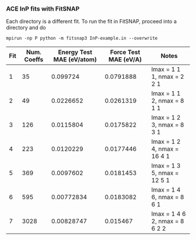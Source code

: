### ACE InP fits with FitSNAP

Each directory is a different fit.
To run the fit in FitSNAP, proceed into a directory and do

    mpirun -np P python -m fitsnap3 InP-example.in --overwrite

|Fit |Num. Coeffs  | Energy Test MAE (eV/atom)| Force Test MAE (eV/A)  | Notes|
--- | --- | ---| ---| ---|
1|35|0.099724|0.0791888|lmax = 1 1 1, nmax = 2 2 1 
2|49|0.0226652|0.0261319|lmax = 1 1 2, nmax = 8 1 1 
3|126|0.0115804|0.0175822|lmax = 1 2 3, nmax = 8 3 1
4|223|0.0120229|0.0177446|lmax = 1 2 4, nmax = 16 4 1
5|369|0.0097602|0.0181453|lmax = 1 3 5, nmax = 12 5 1
6|595|0.00772834|0.0183082|lmax = 1 4 6, nmax = 8 6 1
7|3028|0.00828747|0.015467|lmax = 1 4 6 2, nmax = 8 6 2 2